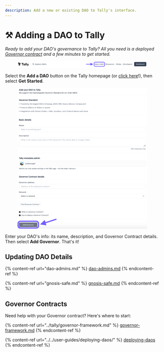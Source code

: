 ```yaml
---
description: Add a new or existing DAO to Tally's interface.
---
```


# ⚒ Adding a DAO to Tally

_Ready to add your DAO's governance to Tally? All you need is a deployed_ [_Governor contract_](../tally/governor-framework.md) _and a few minutes to get started._

<figure><img src="../../.gitbook/assets/Screenshot 2023-08-23 at 8.11.23 pm.png" alt=""><figcaption><p> </p></figcaption></figure>

Select the **Add a DAO** button on the Tally homepage (or [click here](https://www.tally.xyz/add-a-dao)!), then select **Get Started**.

<figure><img src="../../.gitbook/assets/Screenshot 2023-08-23 at 8.20.00 pm.png" alt=""><figcaption></figcaption></figure>

Enter your DAO's info: its name, description, and Governor Contract details. Then select **Add Governor**. That's it!

## Updating DAO Details

{% content-ref url="dao-admins.md" %}
[dao-admins.md](dao-admins.md)
{% endcontent-ref %}

{% content-ref url="gnosis-safe.md" %}
[gnosis-safe.md](gnosis-safe.md)
{% endcontent-ref %}

## Governor Contracts

Need help with your Governor contract? Here's where to start:

{% content-ref url="../tally/governor-framework.md" %}
[governor-framework.md](../tally/governor-framework.md)
{% endcontent-ref %}

{% content-ref url="../../user-guides/deploying-daos/" %}
[deploying-daos](../../user-guides/deploying-daos/)
{% endcontent-ref %}
